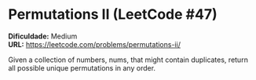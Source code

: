 # Permutations II (LeetCode #47)

**Dificuldade:** Medium  
**URL:** https://leetcode.com/problems/permutations-ii/

Given a collection of numbers, nums, that might contain duplicates, return all possible unique permutations in any order.
